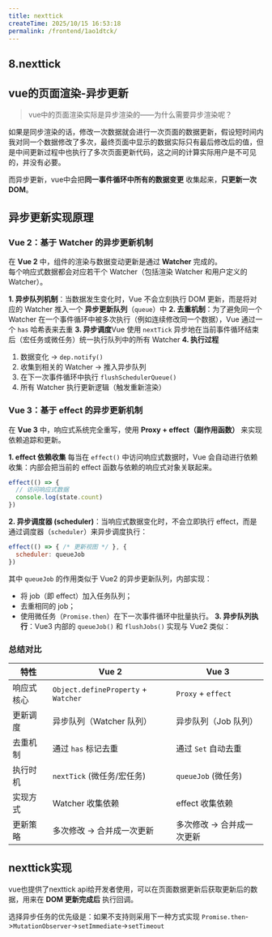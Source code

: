 ```yaml
---
title: nexttick
createTime: 2025/10/15 16:53:18
permalink: /frontend/1ao1dtck/
---
```

## 8.nexttick

## vue的页面渲染-异步更新
> vue中的页面渲染实际是异步渲染的——为什么需要异步渲染呢？

如果是同步渲染的话，修改一次数据就会进行一次页面的数据更新，假设短时间内我对同一个数据修改了多次，最终页面中显示的数据实际只有最后修改后的值，但是中间更新过程中也执行了多次页面更新代码，这之间的计算实际用户是不可见的，并没有必要。

而异步更新，vue中会把**同一事件循环中所有的数据变更** 收集起来，**只更新一次 DOM**。

## 异步更新实现原理
### **Vue 2：基于 Watcher 的异步更新机制**

在 **Vue 2** 中，组件的渲染与数据变动更新是通过 **Watcher** 完成的。  
每个响应式数据都会对应若干个 Watcher（包括渲染 Watcher 和用户定义的 Watcher）。

**1. 异步队列机制**：当数据发生变化时，Vue 不会立刻执行 DOM 更新，而是将对应的 Watcher 推入一个 **异步更新队列**（`queue`）中
**2. 去重机制**：为了避免同一个 Watcher 在一个事件循环中被多次执行（例如连续修改同一个数据），Vue 通过一个 `has` 哈希表来去重
**3. 异步调度**Vue 使用 `nextTick` 异步地在当前事件循环结束后（宏任务或微任务）统一执行队列中的所有 Watcher
**4. 执行过程**
1. 数据变化 → `dep.notify()`
2. 收集到相关的 Watcher → 推入异步队列
3. 在下一次事件循环中执行 `flushSchedulerQueue()`
4. 所有 Watcher 执行更新逻辑（触发重新渲染）
### **Vue 3：基于 effect 的异步更新机制**

在 **Vue 3** 中，响应式系统完全重写，使用 **Proxy + effect（副作用函数）** 来实现依赖追踪和更新。

**1. effect 依赖收集**
每当在 `effect()` 中访问响应式数据时，Vue 会自动进行依赖收集：内部会把当前的 effect 函数与依赖的响应式对象关联起来。
```js
effect(() => {
  // 访问响应式数据
  console.log(state.count)
})
```
**2. 异步调度器 (scheduler)**：当响应式数据变化时，不会立即执行 effect，而是通过调度器（`scheduler`）来异步调度执行：
```js
effect(() => { /* 更新视图 */ }, {
  scheduler: queueJob
})
```
其中 `queueJob` 的作用类似于 Vue2 的异步更新队列，内部实现：
- 将 job（即 effect）加入任务队列；
- 去重相同的 job；
- 使用微任务（`Promise.then`）在下一次事件循环中批量执行。
**3. 异步队列执行**：Vue3 内部的 `queueJob()` 和 `flushJobs()` 实现与 Vue2 类似：
### **总结对比**

| 特性    | Vue 2                               | Vue 3              |
| ----- | ----------------------------------- | ------------------ |
| 响应式核心 | `Object.defineProperty` + `Watcher` | `Proxy` + `effect` |
| 更新调度  | 异步队列（Watcher 队列）                    | 异步队列（Job 队列）       |
| 去重机制  | 通过 `has` 标记去重                       | 通过 `Set` 自动去重      |
| 执行时机  | `nextTick` (微任务/宏任务)                | `queueJob` (微任务)   |
| 实现方式  | Watcher 收集依赖                        | effect 收集依赖        |
| 更新策略  | 多次修改 → 合并成一次更新                      | 多次修改 → 合并成一次更新     |
## nexttick实现
vue也提供了nexttick api给开发者使用，可以在页面数据更新后获取更新后的数据，用来在 **DOM 更新完成后** 执行回调。

选择异步任务的优先级是：如果不支持则采用下一种方式实现
`Promise.then`->`MutationObserver`->`setImmediate`->`setTimeout`